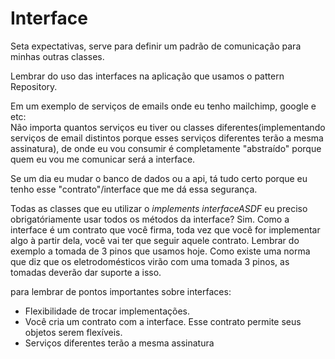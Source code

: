 # Interface

Seta expectativas, serve para definir um padrão de comunicação para minhas outras classes.

Lembrar do uso das interfaces na aplicação que usamos o pattern Repository.

Em um exemplo de serviços de emails onde eu tenho mailchimp, google e etc:  
Não importa quantos serviços eu tiver ou classes diferentes(implementando serviços de email distintos porque esses serviços diferentes terão a mesma assinatura), de onde eu vou consumir é completamente "abstraído" porque quem eu vou me comunicar será a interface. 

Se um dia eu mudar o banco de dados ou a api, tá tudo certo porque eu tenho esse "contrato"/interface que me dá essa segurança.

Todas as classes que eu utilizar o _implements interfaceASDF_ eu preciso obrigatóriamente usar todos os métodos da interface? 
Sim. Como a interface é um contrato que você firma, toda vez que você for implementar algo à partir dela, você vai ter que seguir aquele contrato.
Lembrar do exemplo a tomada de 3 pinos que usamos hoje. Como existe uma norma que diz que os eletrodomésticos virão com uma tomada 3 pinos, as tomadas deverão dar suporte a isso.

para lembrar de pontos importantes sobre interfaces: 
 - Flexibilidade de trocar implementações.
 - Você cria um contrato com a interface. Esse contrato permite seus objetos serem flexíveis.
 - Serviços diferentes terão a mesma assinatura
